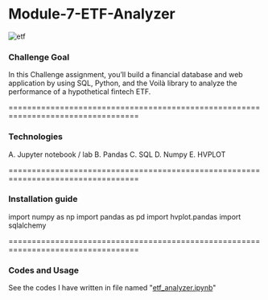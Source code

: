 # Module-7-ETF-Analyzer

![etf](https://user-images.githubusercontent.com/108433370/185274770-5d3a12bc-3a69-41c2-833c-ab7b8dfabc1f.jpeg)

### Challenge Goal 

In this Challenge assignment, you’ll build a financial database and web application by using SQL, Python, and the Voilà library to analyze the performance of a hypothetical fintech ETF.

==================================================================================

### Technologies
 
A. Jupyter notebook / lab
B. Pandas
C. SQL
D. Numpy
E. HVPLOT
   
==================================================================================


### Installation guide

import numpy as np
import pandas as pd
import hvplot.pandas
import sqlalchemy

==================================================================================

### Codes and Usage

See the codes I have written in file named "[etf_analyzer.ipynb](https://github.com/lenmunar30/Module-7-ETF-Analyzer/blob/main/Starter_Code/etf_analyzer.ipynb)"
